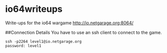 # io64writeups
Write-ups for the io64 wargame
http://io.netgarage.org:8064/

##Connection Details
You have to use an ssh client to connect to the game.
```
ssh -p2264 level1@io.netgarage.org
password: level1 
```
